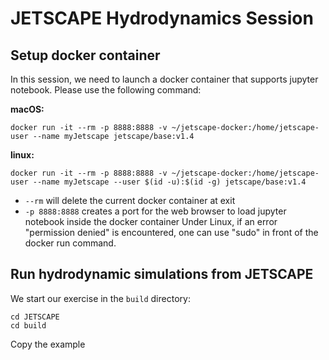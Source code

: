 # JETSCAPE Hydrodynamics Session

## Setup docker container

In this session, we need to launch a docker container that supports jupyter notebook. Please use the following command:

**macOS:**
```
docker run -it --rm -p 8888:8888 -v ~/jetscape-docker:/home/jetscape-user --name myJetscape jetscape/base:v1.4
```

**linux:**
```
docker run -it --rm -p 8888:8888 -v ~/jetscape-docker:/home/jetscape-user --name myJetscape --user $(id -u):$(id -g) jetscape/base:v1.4
```

- `--rm` will delete the current docker container at exit
- `-p 8888:8888` creates a port for the web browser to load jupyter notebook inside the docker container
Under Linux, if an error "permission denied" is encountered, one can use "sudo" in front of the docker run command.

## Run hydrodynamic simulations from JETSCAPE

We start our exercise in the `build` directory:
```
cd JETSCAPE
cd build
```
Copy the example 
